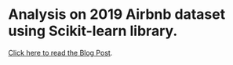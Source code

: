 # Analysis on 2019 Airbnb dataset using Scikit-learn library.

[Click here to read the Blog Post](https://github.com/kessris/Analysis-on-2019-Airbnb-dataset/blob/master/blogPost.ipynb).
